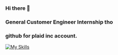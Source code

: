 ### Hi there 👋

### General Customer Engineer Internship tho

### github for plaid inc account. 

[![My Skills](https://skillicons.dev/icons?i=js,html,css,gcp,aws,azure,kubernetes)](https://skillicons.dev)
